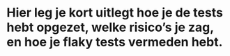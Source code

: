 # Hier leg je kort uitlegt hoe je de tests hebt opgezet, welke risico’s je zag, en hoe je flaky tests vermeden hebt.